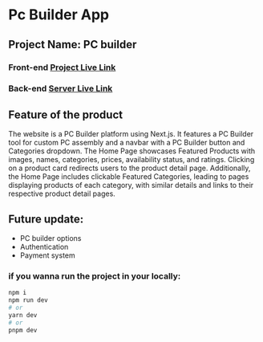 
# Pc Builder App

## Project Name: PC builder 

### Front-end [Project Live Link](https://pc-builder23.netlify.app/) 
### Back-end [Server Live Link](https://pc-builder-three.vercel.app/) 

## Feature of the product
<p>The website is a PC Builder platform using Next.js. It features a PC Builder tool for custom PC assembly and a navbar with a PC Builder button and Categories dropdown. The Home Page showcases Featured Products with images, names, categories, prices, availability status, and ratings. Clicking on a product card redirects users to the product detail page. Additionally, the Home Page includes clickable Featured Categories, leading to pages displaying products of each category, with similar details and links to their respective product detail pages.</p>

## Future update:
- PC builder options
- Authentication
- Payment system

### if you wanna run the project in your locally:

```bash
npm i
npm run dev
# or
yarn dev
# or
pnpm dev
```